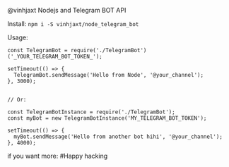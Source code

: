 @vinhjaxt Nodejs and Telegram BOT API

Install:  `npm i -S vinhjaxt/node_telegram_bot`

Usage:
```
const TelegramBot = require('./TelegramBot')('_YOUR_TELEGRAM_BOT_TOKEN_');

setTimeout(() => {
  TelegramBot.sendMessage('Hello from Node', '@your_channel');
}, 3000);


// Or:

const TelegramBotInstance = require('./TelegramBot');
const myBot = new TelegramBotInstance('MY_TELEGRAM_BOT_TOKEN');

setTimeout(() => {
  myBot.sendMessage('Hello from another bot hihi', '@your_channel');
}, 4000);

```

if you want more:
#Happy hacking
